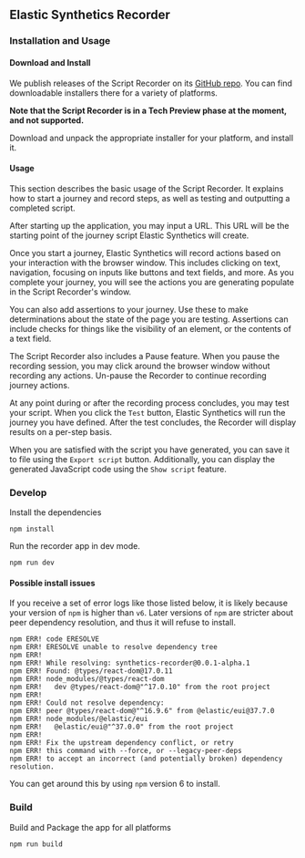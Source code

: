 ## Elastic Synthetics Recorder

### Installation and Usage

#### Download and Install

We publish releases of the Script Recorder on its [GitHub repo](https://github.com/elastic/synthetics-recorder/releases).
You can find downloadable installers there for a variety of platforms.

**Note that the Script Recorder is in a Tech Preview phase at the moment, and not supported.**

Download and unpack the appropriate installer for your platform, and install it.

#### Usage

This section describes the basic usage of the Script Recorder.
It explains how to start a journey and record steps, as well as testing and outputting a completed script.

After starting up the application, you may input a URL.
This URL will be the starting point of the journey script Elastic Synthetics will create.

Once you start a journey, Elastic Synthetics will record actions based on your interaction with the browser window.
This includes clicking on text, navigation, focusing on inputs like buttons and text fields, and more.
As you complete your journey, you will see the actions you are generating populate in the Script Recorder's window.

You can also add assertions to your journey.
Use these to make determinations about the state of the page you are testing.
Assertions can include checks for things like the visibility of an element, or the contents of a text field.

The Script Recorder also includes a Pause feature.
When you pause the recording session, you may click around the browser window without recording any actions.
Un-pause the Recorder to continue recording journey actions.

At any point during or after the recording process concludes, you may test your script.
When you click the `Test` button, Elastic Synthetics will run the journey you have defined.
After the test concludes, the Recorder will display results on a per-step basis.

When you are satisfied with the script you have generated, you can save it to file using the `Export script` button.
Additionally, you can display the generated JavaScript code using the `Show script` feature.

### Develop

Install the dependencies

```
npm install
```

Run the recorder app in dev mode.

```
npm run dev
```

#### Possible install issues

If you receive a set of error logs like those listed below, it is likely because your
version of `npm` is higher than `v6`.  Later versions of `npm` are stricter about peer
dependency resolution, and thus it will refuse to install.

```
npm ERR! code ERESOLVE
npm ERR! ERESOLVE unable to resolve dependency tree
npm ERR!
npm ERR! While resolving: synthetics-recorder@0.0.1-alpha.1
npm ERR! Found: @types/react-dom@17.0.11
npm ERR! node_modules/@types/react-dom
npm ERR!   dev @types/react-dom@"^17.0.10" from the root project
npm ERR!
npm ERR! Could not resolve dependency:
npm ERR! peer @types/react-dom@"^16.9.6" from @elastic/eui@37.7.0
npm ERR! node_modules/@elastic/eui
npm ERR!   @elastic/eui@"^37.0.0" from the root project
npm ERR!
npm ERR! Fix the upstream dependency conflict, or retry
npm ERR! this command with --force, or --legacy-peer-deps
npm ERR! to accept an incorrect (and potentially broken) dependency resolution.
```

You can get around this by using `npm` version 6 to install.

### Build

Build and Package the app for all platforms

```
npm run build
```
